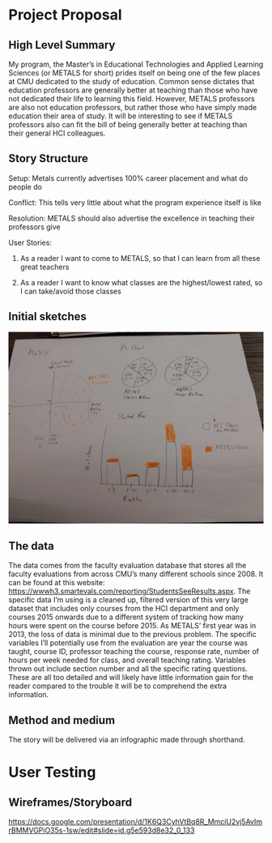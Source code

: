 # Project Proposal

## High Level Summary

My program, the Master’s in Educational Technologies and Applied Learning Sciences (or METALS for short) prides itself on being one of the few places at CMU dedicated to the study of education.  Common sense dictates that education professors are generally better at teaching than those who have not dedicated their life to learning this field.  However, METALS professors are also not education professors, but rather those who have simply made education their area of study.  It will be interesting to see if METALS professors also can fit the bill of being generally better at teaching than their general HCI colleagues.  

## Story Structure

Setup: Metals currently advertises 100% career placement and what do people do

Conflict: This tells very little about what the program experience itself is like

Resolution: METALS should also advertise the excellence in teaching their professors give

User Stories: 

1. As a reader I want to come to METALS, so that I can learn from all these great teachers

2. As a reader I want to know what classes are the highest/lowest rated, so I can take/avoid those classes

## Initial sketches

![Sketches](/IMG_20190724_051810[1].jpg)

## The data

The data comes from the faculty evaluation database that stores all the faculty evaluations from across CMU’s many different schools since 2008.  It can be found at this website: https://wwwh3.smartevals.com/reporting/StudentsSeeResults.aspx.  The specific data I’m using is a cleaned up, filtered version of this very large dataset that includes only courses from the HCI department and only courses 2015 onwards due to a different system of tracking how many hours were spent on the course before 2015.  As METALS’ first year was in 2013, the loss of data is minimal due to the previous problem.  The specific variables I’ll potentially use from the evaluation are year the course was taught, course ID, professor teaching the course, response rate, number of hours per week needed for class, and overall teaching rating.  Variables thrown out include section number and all the specific rating questions.  These are all too detailed and will likely have little information gain for the reader compared to the trouble it will be to comprehend the extra information.

## Method and medium

The story will be delivered via an infographic made through shorthand.

# User Testing

## Wireframes/Storyboard

https://docs.google.com/presentation/d/1K6Q3CyhVtBq8R_MmciU2vj5AvImrBMMVGPiO35s-1sw/edit#slide=id.g5e593d8e32_0_133

